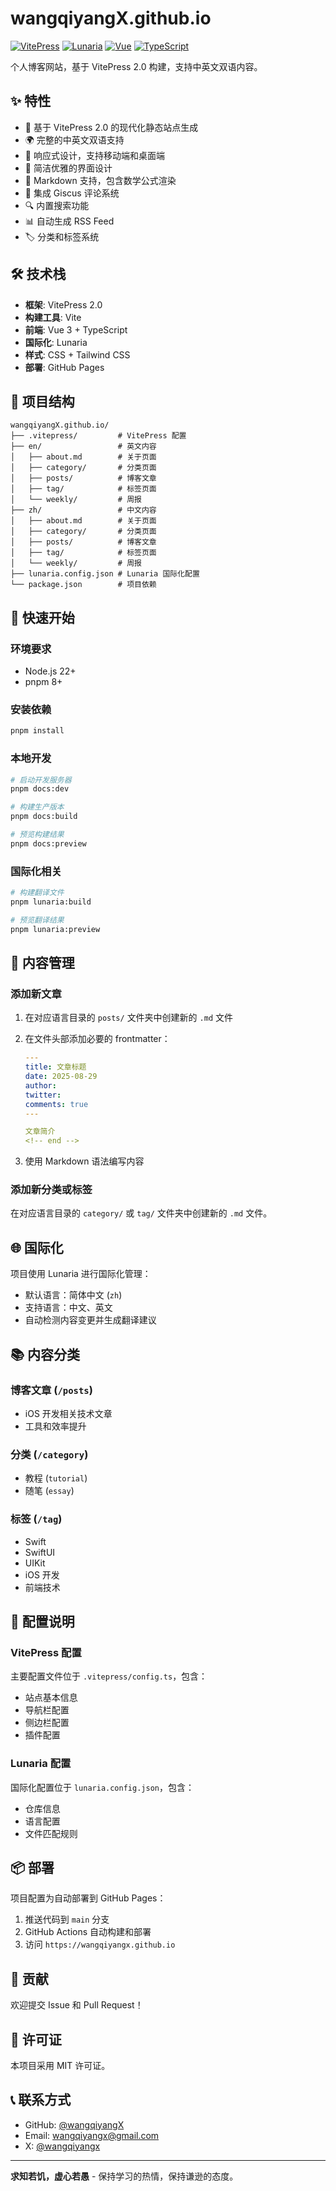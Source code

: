 # wangqiyangX.github.io

[![VitePress](https://img.shields.io/badge/VitePress-2.0.0--alpha.11-646cff?style=flat-square&logo=Vite)](https://vitepress.dev/)
[![Lunaria](https://img.shields.io/badge/Lunaria-0.1.1-4f46e5?style=flat-square)](https://lunaria.dev/)
[![Vue](https://img.shields.io/badge/Vue-3.5.19-4fc08d?style=flat-square&logo=Vue.js)](https://vuejs.org/)
[![TypeScript](https://img.shields.io/badge/TypeScript-5.0+-3178c6?style=flat-square&logo=TypeScript)](https://www.typescriptlang.org/)

个人博客网站，基于 VitePress 2.0 构建，支持中英文双语内容。

## ✨ 特性

- 🚀 基于 VitePress 2.0 的现代化静态站点生成
- 🌍 完整的中英文双语支持
- 📱 响应式设计，支持移动端和桌面端
- 🎨 简洁优雅的界面设计
- 📝 Markdown 支持，包含数学公式渲染
- 💬 集成 Giscus 评论系统
- 🔍 内置搜索功能
- 📊 自动生成 RSS Feed
- 🏷️ 分类和标签系统

## 🛠️ 技术栈

- **框架**: VitePress 2.0
- **构建工具**: Vite
- **前端**: Vue 3 + TypeScript
- **国际化**: Lunaria
- **样式**: CSS + Tailwind CSS
- **部署**: GitHub Pages

## 📁 项目结构

```
wangqiyangX.github.io/
├── .vitepress/         # VitePress 配置
├── en/                 # 英文内容
│   ├── about.md        # 关于页面
│   ├── category/       # 分类页面
│   ├── posts/          # 博客文章
│   ├── tag/            # 标签页面
│   └── weekly/         # 周报
├── zh/                 # 中文内容
│   ├── about.md        # 关于页面
│   ├── category/       # 分类页面
│   ├── posts/          # 博客文章
│   ├── tag/            # 标签页面
│   └── weekly/         # 周报
├── lunaria.config.json # Lunaria 国际化配置
└── package.json        # 项目依赖
```

## 🚀 快速开始

### 环境要求

- Node.js 22+
- pnpm 8+

### 安装依赖

```bash
pnpm install
```

### 本地开发

```bash
# 启动开发服务器
pnpm docs:dev

# 构建生产版本
pnpm docs:build

# 预览构建结果
pnpm docs:preview
```

### 国际化相关

```bash
# 构建翻译文件
pnpm lunaria:build

# 预览翻译结果
pnpm lunaria:preview
```

## 📝 内容管理

### 添加新文章

1. 在对应语言目录的 `posts/` 文件夹中创建新的 `.md` 文件
2. 在文件头部添加必要的 frontmatter：

    ```yaml
    ---
    title: 文章标题
    date: 2025-08-29
    author:
    twitter:
    comments: true
    ---

    文章简介
    <!-- end -->
    ```

3. 使用 Markdown 语法编写内容

### 添加新分类或标签

在对应语言目录的 `category/` 或 `tag/` 文件夹中创建新的 `.md` 文件。

## 🌐 国际化

项目使用 Lunaria 进行国际化管理：

- 默认语言：简体中文 (`zh`)
- 支持语言：中文、英文
- 自动检测内容变更并生成翻译建议

## 📚 内容分类

### 博客文章 (`/posts`)

- iOS 开发相关技术文章
- 工具和效率提升

### 分类 (`/category`)

- 教程 (`tutorial`)
- 随笔 (`essay`)

### 标签 (`/tag`)

- Swift
- SwiftUI
- UIKit
- iOS 开发
- 前端技术

## 🔧 配置说明

### VitePress 配置

主要配置文件位于 `.vitepress/config.ts`，包含：

- 站点基本信息
- 导航栏配置
- 侧边栏配置
- 插件配置

### Lunaria 配置

国际化配置位于 `lunaria.config.json`，包含：

- 仓库信息
- 语言配置
- 文件匹配规则

## 📦 部署

项目配置为自动部署到 GitHub Pages：

1. 推送代码到 `main` 分支
2. GitHub Actions 自动构建和部署
3. 访问 `https://wangqiyangx.github.io`

## 🤝 贡献

欢迎提交 Issue 和 Pull Request！

## 📄 许可证

本项目采用 MIT 许可证。

## 📞 联系方式

- GitHub: [@wangqiyangX](https://github.com/wangqiyangX)
- Email: <wangqiyangx@gmail.com>
- X: [@wangqiyangx](https://x.com/wangqiyangx)

---

**求知若饥，虚心若愚** - 保持学习的热情，保持谦逊的态度。
